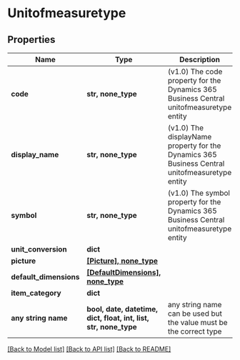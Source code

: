 # Unitofmeasuretype


## Properties
Name | Type | Description | Notes
------------ | ------------- | ------------- | -------------
**code** | **str, none_type** | (v1.0) The code property for the Dynamics 365 Business Central unitofmeasuretype entity | [optional] 
**display_name** | **str, none_type** | (v1.0) The displayName property for the Dynamics 365 Business Central unitofmeasuretype entity | [optional] 
**symbol** | **str, none_type** | (v1.0) The symbol property for the Dynamics 365 Business Central unitofmeasuretype entity | [optional] 
**unit_conversion** | **dict** |  | [optional] 
**picture** | [**[Picture], none_type**](Picture.md) |  | [optional] 
**default_dimensions** | [**[DefaultDimensions], none_type**](DefaultDimensions.md) |  | [optional] 
**item_category** | **dict** |  | [optional] 
**any string name** | **bool, date, datetime, dict, float, int, list, str, none_type** | any string name can be used but the value must be the correct type | [optional]

[[Back to Model list]](../README.md#documentation-for-models) [[Back to API list]](../README.md#documentation-for-api-endpoints) [[Back to README]](../README.md)


